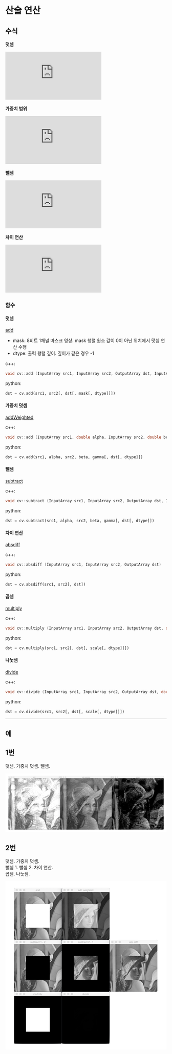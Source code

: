 # 산술 연산

## 수식

**덧셈**

![dst(x, y) = saturate(\alpha \cdot src1(x, y) + \beta \cdot src2(x, y) + \gamma)](https://latex.codecogs.com/svg.latex?%5Cdpi%7B120%7D%20dst%28x%2C%20y%29%20%3D%20saturate%28%5Calpha%20%5Ccdot%20src1%28x%2C%20y%29%20+%20%5Cbeta%20%5Ccdot%20src2%28x%2C%20y%29%20+%20%5Cgamma%29)

**가중치 범위**

![\alpha + \beta = 1](https://latex.codecogs.com/svg.latex?%5Cdpi%7B120%7D%20%5Calpha%20+%20%5Cbeta%20%3D%201)

**뺄셈**

![dst(x, y) = saturate(src1(x, y) - src2(x, y))](https://latex.codecogs.com/svg.latex?%5Cdpi%7B120%7D%20dst%28x%2C%20y%29%20%3D%20saturate%28src1%28x%2C%20y%29%20-%20src2%28x%2C%20y%29%29)

**차이 연산**

![dst(x, y) = | src1(x, y) - src2(x, y) |](https://latex.codecogs.com/svg.latex?%5Cdpi%7B120%7D%20dst%28x%2C%20y%29%20%3D%20%7C%20src1%28x%2C%20y%29%20-%20src2%28x%2C%20y%29%20%7C)

### 함수

#### 덧셈

[add](https://docs.opencv.org/master/d2/de8/group__core__array.html#ga10ac1bfb180e2cfda1701d06c24fdbd6)

- mask: 8비트 1채널 마스크 영상. mask 행렬 원소 값이 0이 아닌 위치에서 덧셈 연산 수행
- dtype: 출력 행렬 깊이. 깊이가 같은 경우 -1

c++:

```cpp
void cv::add (InputArray src1, InputArray src2, OutputArray dst, InputArray mask = noArray(), int dtype = -1)
```

python:

```py
dst = cv.add(src1, src2[, dst[, mask[, dtype]]])
```

#### 가중치 덧셈

[addWeighted](https://docs.opencv.org/master/d2/de8/group__core__array.html#gafafb2513349db3bcff51f54ee5592a19)

c++:

```cpp
void cv::add (InputArray src1, double alpha, InputArray src2, double beta, double gamma, OutputArray dst, int dtype = -1)
```

python:

```py
dst = cv.add(src1, alpha, src2, beta, gamma[, dst[, dtype]])
```

#### 뺄셈

[subtract](https://docs.opencv.org/master/d2/de8/group__core__array.html#gaa0f00d98b4b5edeaeb7b8333b2de353b)

c++:

```cpp
void cv::subtract (InputArray src1, InputArray src2, OutputArray dst, InputArray mask = noArray(), int dtype = -1)
```

python:

```py
dst = cv.subtract(src1, alpha, src2, beta, gamma[, dst[, dtype]])
```

#### 차이 연산

[absdiff](https://docs.opencv.org/master/d2/de8/group__core__array.html#ga6fef31bc8c4071cbc114a758a2b79c14)

c++:

```cpp
void cv::absdiff (InputArray src1, InputArray src2, OutputArray dst)
```

python:

```py
dst = cv.absdiff(src1, src2[, dst])
```

#### 곱셈

[multiply](https://docs.opencv.org/master/d2/de8/group__core__array.html#ga979d898a58d7f61c53003e162e7ad89f)

c++:

```cpp
void cv::multiply (InputArray src1, InputArray src2, OutputArray dst, double scale = 1, int dtype = -1)
```

python:

```py
dst = cv.multiply(src1, src2[, dst[, scale[, dtype]]])
```

#### 나눗셈

[divide](https://docs.opencv.org/master/d2/de8/group__core__array.html#ga6db555d30115642fedae0cda05604874)

c++:

```cpp
void cv::divide (InputArray src1, InputArray src2, OutputArray dst, double scale = 1, int dtype = -1)
```

python:

```py
dst = cv.divide(src1, src2[, dst[, scale[, dtype]]])
```

---

## 예

## 1번

덧셈. 가중치 덧셈. 뺄셈.

![](images/operation.1.png)

## 2번

덧셈. 가중치 덧셈.  
뺄셈 1. 뺄셈 2. 차이 연산.  
곱셈. 나눗셈.

![](images/operation.2.png)

